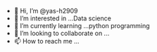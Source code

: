 - 👋 Hi, I’m @yas-h2909
- 👀 I’m interested in ...Data science 
- 🌱 I’m currently learning ...python programming 
- 💞️ I’m looking to collaborate on ...
- 📫 How to reach me ...

<!---
yas-h2909/yas-h2909 is a ✨ special ✨ repository because its `README.md` (this file) appears on your GitHub profile.
You can click the Preview link to take a look at your changes.
--->
